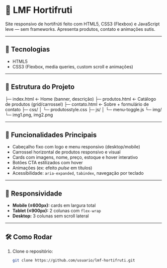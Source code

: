 # 🥗 LMF Hortifruti

Site responsivo de hortifrúti feito com HTML5, CSS3 (Flexbox) e JavaScript leve — sem frameworks. Apresenta produtos, contato e animações sutis.

---

## 🔧 Tecnologias
- HTML5
- CSS3 (Flexbox, media queries, custom scroll e animações)

---

## 📁 Estrutura do Projeto

├─ index.html ← Home (banner, descrição)
├─ produtos.html ← Catálogo de produtos (grid/carrossel)
├─ contato.html ← Sobre + formulário de contato
├─ css/
│ └─ produtosstyle.css
├─ js/
│ └─ menu-toggle.js
└─ img/
└─ img1.png, img2.png


---

## 🚀 Funcionalidades Principais
- Cabeçalho fixo com logo e menu responsivo (desktop/mobile)
- Carrossel horizontal de produtos responsivo e visual
- Cards com imagens, nome, preço, estoque e hover interativo
- Botões CTA estilizados com hover
- Animações (ex: efeito *pulse* em títulos)
- Acessibilidade: `aria-expanded`, `tabindex`, navegação por teclado

---

## 📱 Responsividade
- **Mobile (≤600px):** cards em largura total
- **Tablet (≤900px):** 2 colunas com `flex-wrap`
- **Desktop:** 3 colunas sem scroll lateral

---

## 🛠️ Como Rodar
1. Clone o repositório:
   ```bash
   git clone https://github.com/usuario/lmf-hortifruti.git
